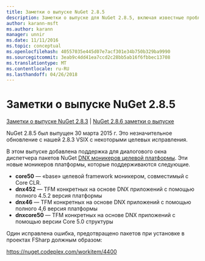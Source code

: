 ```yaml
---
title: Заметки о выпуске NuGet 2.8.5
description: Заметки о выпуске для NuGet 2.8.5, включая известные проблемы, исправленные ошибки, добавленные функции и DCR.
author: karann-msft
ms.author: karann
manager: unnir
ms.date: 11/11/2016
ms.topic: conceptual
ms.openlocfilehash: 40557035e445d07e7acf301e34b750b329ba9990
ms.sourcegitcommit: 3eab9c4dd41ea7ccd2c28bb5ab16f6fbbec13708
ms.translationtype: MT
ms.contentlocale: ru-RU
ms.lasthandoff: 04/26/2018
---
```

# <a name="nuget-285-release-notes"></a>Заметки о выпуске NuGet 2.8.5

[Заметки о выпуске NuGet 2.8.3](../release-notes/nuget-2.8.3.md) | [NuGet 2.8.6 заметки о выпуске](../release-notes/nuget-2.8.6.md)

NuGet 2.8.5 был выпущен 30 марта 2015 г. Это незначительное обновление с нашей 2.8.3 VSIX с некоторыми целевых исправления.

В этом выпуске добавлена поддержка для диалогового окна диспетчера пакетов NuGet [DNX моникеров целевой платформы](https://github.com/aspnet/dnx).  Эти новые моникеров платформы, которые поддерживаются следующие.

* **core50** — «base» целевой framework моникером, совместимый с Core CLR.
* **dnx452** — TFM конкретных на основе DNX приложений с помощью полного 4.5.2 версия платформы
* **dnx46** — TFM конкретных на основе DNX приложений с помощью полного 4,6 версия платформы
* **dnxcore50** — TFM конкретных на основе DNX приложений с помощью версии Core 5.0 структуры

Один исправлена ошибка, предотвращено пакетов при установке в проектах FSharp должным образом:

https://nuget.codeplex.com/workitem/4400
